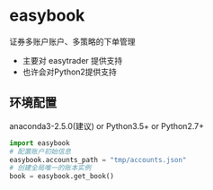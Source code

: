 # easybook
证券多账户账户、多策略的下单管理

- 主要对 easytrader 提供支持
- 也许会对Python2提供支持

## 环境配置
anaconda3-2.5.0(建议) or Python3.5+ or Python2.7+

```python
import easybook
# 配置账户初始信息
easybook.accounts_path = "tmp/accounts.json"
# 创建全局唯一的账本实例
book = easybook.get_book()
```